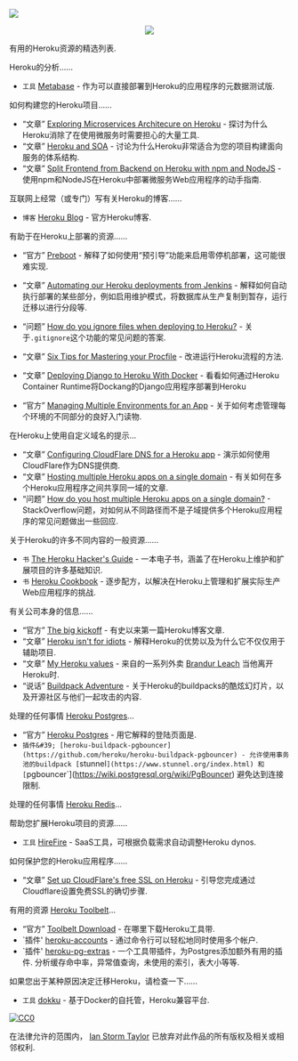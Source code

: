 <div class="github-widget" data-repo="ianstormtaylor/awesome-heroku"></div>


![](https://raw.githubusercontent.com/ianstormtaylor/awesome-heroku/master/images/banner.png)

<p align="center">
  <a href="https://github.com/sindresorhus/awesome">
    <img src="https://cdn.rawgit.com/sindresorhus/awesome/d7305f38d29fed78fa85652e3a63e154dd8e8829/media/badge.svg" />
  </a>
</p>

有用的Heroku资源的精选列表.




Heroku的分析......

- `工具` [Metabase](http://www.metabase.com/docs/v0.13.3/operations-guide/running-metabase-on-heroku.html) - 作为可以直接部署到Heroku的应用程序的元数据测试版.



如何构建您的Heroku项目......

- “文章” [Exploring Microservices Architecure on Heroku](http://blog.codeship.com/exploring-microservices-architecture-on-heroku/) - 探讨为什么Heroku消除了在使用微服务时需要担心的大量工具.
- “文章” [Heroku and SOA](https://www.rdegges.com/2014/heroku-and-soa/) - 讨论为什么Heroku非常适合为您的项目构建面向服务的体系结构.
- “文章” [Split Frontend from Backend on Heroku with npm and NodeJS](https://medium.com/@spygi/scalable-cost-effective-web-architectures-for-heroku-eb8f1f55a4b6) - 使用npm和NodeJS在Heroku中部署微服务Web应用程序的动手指南.



互联网上经常（或专门）写有关Heroku的博客......

- `博客` [Heroku Blog](https://blog.heroku.com) - 官方Heroku博客.



有助于在Heroku上部署的资源......

- “官方” [Preboot](https://devcenter.heroku.com/articles/preboot) - 解释了如何使用“预引导”功能来启用零停机部署，这可能很难实现.
- “文章” [Automating our Heroku deployments from Jenkins](https://www.paulfurley.com/automating-heroku-deployments-from-jenkins/) - 解释如何自动执行部署的某些部分，例如启用维护模式，将数据库从生产复制到暂存，运行迁移以进行分段等.
- “问题” [How do you ignore files when deploying to Heroku?](http://stackoverflow.com/questions/12523435/how-do-i-ignore-folders-and-files-when-pushing-to-heroku-with-a-rails-app) - 关于`.gitignore`这个功能的常见问题的答案.
- “文章” [Six Tips for Mastering your Procfile](https://medium.com/@adam_41691/six-tips-for-mastering-your-procfile-64ea1207b779) - 改进运行Heroku流程的方法.
- “文章” [Deploying Django to Heroku With Docker](https://testdriven.io/blog/deploying-django-to-heroku-with-docker/) - 看看如何通过Heroku Container Runtime将Dockang的Django应用程序部署到Heroku



- “官方” [Managing Multiple Environments for an App](https://devcenter.heroku.com/articles/multiple-environments) - 关于如何考虑管理每个环境的不同部分的良好入门读物.



在Heroku上使用自定义域名的提示...

- “文章” [Configuring CloudFlare DNS for a Heroku app](http://www.higherorderheroku.com/articles/cloudflare-dns-heroku/) - 演示如何使用CloudFlare作为DNS提供商.
- “文章” [Hosting multiple Heroku apps on a single domain](https://pilot.co/blog/hosting-multiple-heroku-apps-on-a-single-domain/) - 有关如何在多个Heroku应用程序之间共享同一域的文章.
- “问题” [How do you host multiple Heroku apps on a single domain?](http://stackoverflow.com/questions/19119164/multiple-heroku-apps-on-a-single-domain) -  StackOverflow问题，对如何从不同路径而不是子域提供多个Heroku应用程序的常见问题做出一些回应.



关于Heroku的许多不同内容的一般资源......

- `书` [The Heroku Hacker's Guide](http://www.theherokuhackersguide.com/) - 一本电子书，涵盖了在Heroku上维护和扩展项目的许多基础知识.
- `书` [Heroku Cookbook](http://www.amazon.com/Heroku-Cookbook-Mike-Coutermarsh/dp/1782177949) - 逐步配方，以解决在Heroku上管理和扩展实际生产Web应用程序的挑战.



有关公司本身的信息......

- “官方” [The big kickoff](https://blog.heroku.com/archives/2007/10/30/the_big_kickoff) - 有史以来第一篇Heroku博客文章.
- “文章” [Heroku isn't for idiots](https://www.rdegges.com/2012/heroku-isnt-for-idiots/) - 解释Heroku的优势以及为什么它不仅仅用于辅助项目.
- “文章” [My Heroku values](https://brandur.org/heroku-values) - 来自的一系列外卖 [Brandur Leach](https://twitter.com/brandur) 当他离开Heroku时.
- “说话” [Buildpack Adventure](http://buildpack-adventure.herokuapp.com/) - 关于Heroku的buildpacks的酷炫幻灯片，以及开源社区与他们一起攻击的内容.



处理的任何事情 [Heroku Postgres](https://www.heroku.com/postgres)...

- “官方” [Heroku Postgres](https://www.heroku.com/postgres) - 用它解释的登陆页面是.
- `插件&#39; [heroku-buildpack-pgbouncer](https://github.com/heroku/heroku-buildpack-pgbouncer) - 允许使用事务池的buildpack [`stunnel`](https://www.stunnel.org/index.html) 和 [`pgbouncer`](https://wiki.postgresql.org/wiki/PgBouncer) 避免达到连接限制.



处理的任何事情 [Heroku Redis](https://elements.heroku.com/addons/heroku-redis)...



帮助您扩展Heroku项目的资源......

- `工具` [HireFire](https://www.hirefire.io/) -  SaaS工具，可根据负载需求自动调整Heroku dynos.



如何保护您的Heroku应用程序......

- “文章” [Set up CloudFlare's free SSL on Heroku](https://robots.thoughtbot.com/set-up-cloudflare-free-ssl-on-heroku) - 引导您完成通过Cloudflare设置免费SSL的确切步骤.



有用的资源 [Heroku Toolbelt](https://toolbelt.heroku.com/)...

- “官方” [Toolbelt Download](https://toolbelt.heroku.com/) - 在哪里下载Heroku工具带.
- `插件&#39; [heroku-accounts](https://github.com/ddollar/heroku-accounts) - 通过命令行可以轻松地同时使用多个帐户.
- `插件&#39; [heroku-pg-extras](https://github.com/heroku/heroku-pg-extras)   - 一个工具带插件，为Postgres添加额外有用的插件.  分析缓存命中率，异常值查询，未使用的索引，表大小等等.



如果您出于某种原因决定迁移Heroku，请检查一下......

- `工具` [dokku](http://dokku.viewdocs.io/dokku/) - 基于Docker的自托管，Heroku兼容平台.



[![CC0](http://mirrors.creativecommons.org/presskit/buttons/88x31/svg/cc-zero.svg)](https://creativecommons.org/publicdomain/zero/1.0/)

在法律允许的范围内， [Ian Storm Taylor](http://ianstormtaylor.com) 已放弃对此作品的所有版权及相关或相邻权利.
